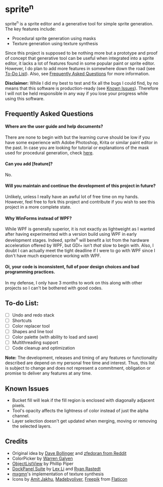 # sprite<sup>n</sup>
sprite<sup>n</sup> is a sprite editor and a generative tool for simple sprite generation. The key features include:
* Procedural sprite generation using masks
* Texture generation using texture synthesis


Since this project is supposed to be nothing more but a prototype and proof of concept that generative tool can be useful when integrated into a sprite editor, it lacks a lot of features found in some popular paint or sprite editor. However, I do plan to add more features in somewhere down the road (see [To-Do List](#to-do-list)). Also, see [Frequently Asked Questions](#frequently-asked-questions) for more information.

**Disclaimer:** While I did my best to test and fix all the bugs I could find, by no means that this software is production-ready (see [Known Issues](#known-issues)). Therefore I will not be held responsible in any way if you lose your progress while using this software.


## Frequently Asked Questions
#### Where are the user guide and help documents?
There are none to begin with but the learning curve should be low if you have some experience with Adobe Photoshop, Krita or similar paint editor in the past. In case you are looking for tutorial or explanations of the mask used for procedural generation, check [here](http://web.archive.org/web/20080228054410/http://www.davebollinger.com/works/pixelspaceships/).

#### Can you add [feature]?
No.

#### Will you maintain and continue the development of this project in future?
Unlikely, unless I really have an awful lot of free time on my hands. However, feel free to fork this project and contribute if you wish to see this project in a more complete state.

#### Why WinForms instead of WPF?
While WPF is generally superior, it is not exactly as lightweight as I wanted after having experimented with a version build using WPF in early development stages. Indeed, sprite<sup>n</sup> will benefit a lot from the hardware acceleration offered by WPF, but GDI+ isn't *that* slow to begin with. Also, I doubt I can actually meet the tight deadline if I were to go with WPF since I don't have much experience working with WPF.

#### Oi, your code is inconsistent, full of poor design choices and bad programming practices.
In my defense, I only have 3 months to work on this along with other projects so I can't be bothered with good codes.


## To-do List:
- [ ] Undo and redo stack
- [ ] Shortcuts
- [ ] Color replacer tool
- [ ] Shapes and line tool
- [ ] Color palette (with ability to load and save)
- [ ] Multithreading support
- [ ] Code cleanup and optimization

**Note:** The development, releases and timing of any features or functionality described are depend on my personal free time and interest. Thus, this list is subject to change and does not represent a commitment, obligation or promise to deliver any features at any time.


## Known Issues
* Bucket fill will leak if the fill region is enclosed with diagonally adjacent pixels.
* Tool's opacity affects the lightness of color instead of just the alpha channel.
* Layer selection doesn't get updated when merging, moving or removing the selected layers.



## Credits
* Original idea by [Dave Bollinger](http://web.archive.org/web/20080228054410/http://www.davebollinger.com/works/pixelspaceships/) and [zfedoran from Reddit](https://www.reddit.com/user/zfedoran)
* ColorPicker by [Warren Galyen](http://www.mechanikadesign.com/software/colorpicker-controls-for-windows-forms/)
* [ObjectListView](http://objectlistview.sourceforge.net/cs/index.html) by Phillip Piper
* [DockPanel Suite](http://dockpanelsuite.com/) by [Lex Li](https://github.com/lextm) and [Ryan Rastedt](https://github.com/roken)
* [mxgmn](https://github.com/mxgmn/SynTex)'s implementation of texture synthesis
* Icons by [Amit Jakhu](https://www.flaticon.com/authors/amit-jakhu), [Madebyoliver](https://smashicons.com/), [Freepik](http://www.freepik.com) from [Flaticon](www.flaticon.com)
